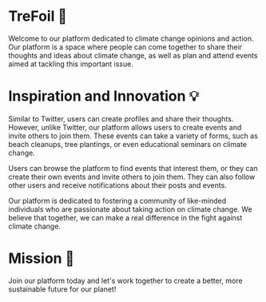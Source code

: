 # TreFoil 🌳
Welcome to our platform dedicated to climate change opinions and action. Our platform is a space where people can come together to share their thoughts and ideas about climate change, as well as plan and attend events aimed at tackling this important issue.

# Inspiration and Innovation 💡
Similar to Twitter, users can create profiles and share their thoughts. However, unlike Twitter, our platform allows users to create events and invite others to join them. These events can take a variety of forms, such as beach cleanups, tree plantings, or even educational seminars on climate change.

Users can browse the platform to find events that interest them, or they can create their own events and invite others to join them. They can also follow other users and receive notifications about their posts and events.

Our platform is dedicated to fostering a community of like-minded individuals who are passionate about taking action on climate change. We believe that together, we can make a real difference in the fight against climate change.

# Mission 🧭
Join our platform today and let's work together to create a better, more sustainable future for our planet!
